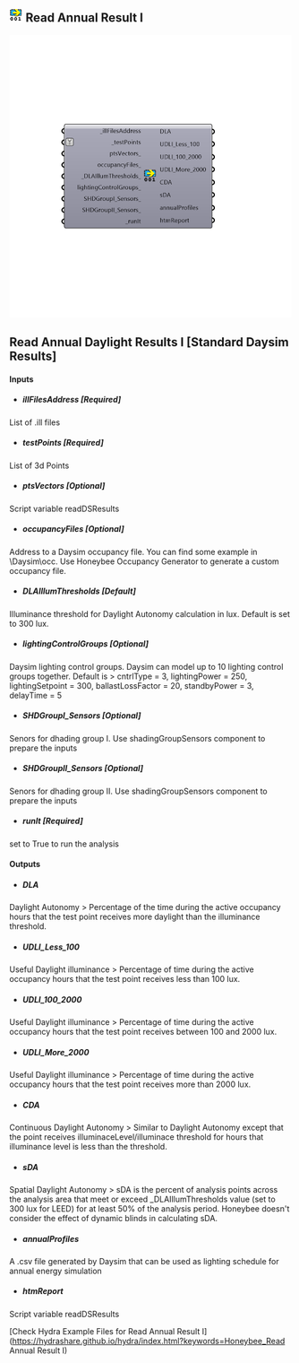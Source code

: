 ## ![](../../images/icons/Read_Annual_Result_I.png) Read Annual Result I

![](../../images/components/Read_Annual_Result_I.png)

Read Annual Daylight Results I [Standard Daysim Results]
 -
 

#### Inputs
* ##### illFilesAddress [Required]
List of .ill files
* ##### testPoints [Required]
List of 3d Points
* ##### ptsVectors [Optional]
Script variable readDSResults
* ##### occupancyFiles [Optional]
Address to a Daysim occupancy file. You can find some example in \Daysim\occ. Use Honeybee Occupancy Generator to generate a custom occupancy file.
* ##### DLAIllumThresholds [Default]
Illuminance threshold for Daylight Autonomy calculation in lux. Default is set to 300 lux.
* ##### lightingControlGroups [Optional]
Daysim lighting control groups. Daysim can model up to 10 lighting control groups together. Default is > cntrlType = 3, lightingPower = 250, lightingSetpoint = 300, ballastLossFactor = 20, standbyPower = 3, delayTime = 5
* ##### SHDGroupI_Sensors [Optional]
Senors for dhading group I. Use shadingGroupSensors component to prepare the inputs
* ##### SHDGroupII_Sensors [Optional]
Senors for dhading group II. Use shadingGroupSensors component to prepare the inputs
* ##### runIt [Required]
set to True to run the analysis

#### Outputs
* ##### DLA
Daylight Autonomy > Percentage of the time during the active occupancy hours that the test point receives more daylight than the illuminance threshold.
* ##### UDLI_Less_100
Useful Daylight illuminance > Percentage of time during the active occupancy hours that the test point receives less than 100 lux.
* ##### UDLI_100_2000
Useful Daylight illuminance > Percentage of time during the active occupancy hours that the test point receives between 100 and 2000 lux.
* ##### UDLI_More_2000
Useful Daylight illuminance > Percentage of time during the active occupancy hours that the test point receives more than 2000 lux.
* ##### CDA
Continuous Daylight Autonomy > Similar to Daylight Autonomy except that the point receives illuminaceLevel/illuminace threshold for hours that illuminance level is less than the threshold.
* ##### sDA
Spatial Daylight Autonomy > sDA is the percent of analysis points across the analysis area that meet or exceed _DLAIllumThresholds value (set to 300 lux for LEED) for at least 50% of the analysis period. Honeybee doesn't consider the effect of dynamic blinds in calculating sDA.
* ##### annualProfiles
A .csv file generated by Daysim that can be used as lighting schedule for annual energy simulation
* ##### htmReport
Script variable readDSResults


[Check Hydra Example Files for Read Annual Result I](https://hydrashare.github.io/hydra/index.html?keywords=Honeybee_Read Annual Result I)